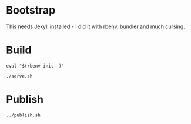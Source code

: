 # Bootstrap

This needs Jekyll installed - I did it with rbenv, bundler and much cursing.

# Build

```
eval "$(rbenv init -)"

./serve.sh
```

# Publish

```
../publish.sh
```